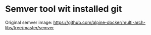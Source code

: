 # Semver tool wit installed git

Original semver image: https://github.com/alpine-docker/multi-arch-libs/tree/master/semver
